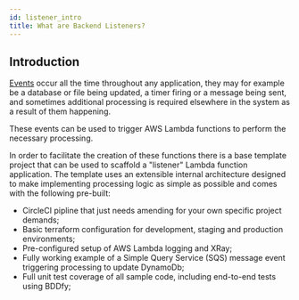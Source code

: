 ```yaml
---
id: listener_intro
title: What are Backend Listeners?
---
```


## Introduction

[Events](/serverless_lambda#events) occur all the time throughout any application, they may for example be a database or file being updated, a timer firing or a message being sent,
and sometimes additional processing is required elsewhere in the system as a result of them happening.

These events can be used to trigger AWS Lambda functions to perform the necessary processing.

In order to facilitate the creation of these functions there is a base template project that can be used to scaffold a "listener" Lambda function application.
The template uses an extensible internal architecture designed to make implementing processing logic as simple as possible and comes with the following pre-built:
* CircleCI pipline that just needs amending for your own specific project demands;
* Basic terraform configuration for development, staging and production environments;
* Pre-configured setup of AWS Lambda logging and XRay;
* Fully working example of a Simple Query Service (SQS) message event triggering processing to update DynamoDb;
* Full unit test coverage of all sample code, including end-to-end tests using BDDfy;
